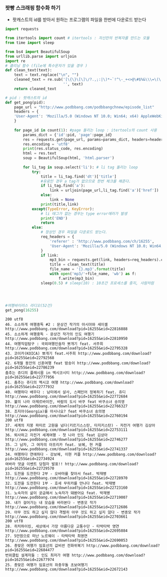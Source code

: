 
### 팟빵 스크래핑 함수화 하기
* 팟캐스트의 id를 받아서 원하는 프로그램의 파일을 한번에 다운로드 받는다


```python
import requests

from itertools import count # itertools : 자신만의 반복자를 만드는 모듈
from time import sleep

from bs4 import BeautifulSoup
from urllib.parse import urljoin
import re
# 클리닝 함수 (file에 특수문자가 있을 경우 )
def clean_text(text):
    text = text.replace("\n", "")
    cleaned_text = re.sub('[\{\}\[\]\/?.,;:|\)*~`!^\-_+<>@\#$%&\\\=\(\'\"]',
                          '', text)
    return cleaned_text

# pid : 팟캐스트의 id
def get_pong(pid):
    page_url = "http://www.podbbang.com/podbbangchnew/episode_list"
    headers = {
    'User-Agent': 'Mozilla/5.0 (Windows NT 10.0; Win64; x64) AppleWebKit/537.36 (KHTML, like Gecko) Chrome/65.0.3325.181 Safari/537.36',
    }
    
    for page_id in count(1): #page 돌리는 loop : itertools의 count 사용
        params_dict = {'id':pid, 'page':page_id}
        res = requests.get(page_url, params=params_dict, headers=headers)
        res.encoding = 'utf8'
        print(res.status_code, res.encoding)
        html = res.text
        soup = BeautifulSoup(html, 'html.parser')
        
        for li_tag in soup.select('li'): # li tag 돌리는 loop
            try:
                title = li_tag.find('dt')['title']
                #유료인 경우 a tag가 없으므로 한번 체크를 해준다.
                if li_tag.find('a'):
                    link = urljoin(page_url,li_tag.find('a')['href'])
                else:
                    link = None
                print(title,link)
            except(TypeError, KeyError):
                # li 태그가 없는 경우는 type error에러가 발생
                print('END')
                return
            else:
                # 정상인 경우 파일을 다운로드 받는다.
                req_headers = {
                    'referer' : 'http://www.podbbang.com/ch/16255',
                    'User-Agent': 'Mozilla/5.0 (Windows NT 10.0; Win64; x64) AppleWebKit/537.36 (KHTML, like Gecko) Chrome/65.0.3325.181 Safari/537.36',  
                }
                if link:
                    mp3_bin = requests.get(link, headers=req_headers).content # 다운로드
                    title = clean_text(title)
                    file_name = '{}.mp3'.format(title)
                    with open('mp3/'+file_name, 'wb') as f:
                        f.write(mp3_bin)
                sleep(0.5) # sleep(10) : 10초간 프로세스를 중지, 사람처럼
        
        



```


```python
#여행바이러스 라디오(52건)
get_pong(16255)
```

    200 utf8
    46. 소소하게 여행중독 #2 : 문상건 작가의 아시아와 세이셸 http://www.podbbang.com/download?pid=16255&eid=22816888
    45. 소소하게 여행중독 - 문상건 작가의 인도 여행기 http://www.podbbang.com/download?pid=16255&eid=22810950
    44. 여행직업탐구 : 국외여행인솔자 뽀개기 feat. 서주희 http://www.podbbang.com/download?pid=16255&eid=22795328
    43. 코이카(KOICA) 뽀개기 feat.서주희 http://www.podbbang.com/download?pid=16255&eid=22792568
    42. 6개월 동안의 신혼여행 feat 밤송이 http://www.podbbang.com/download?pid=16255&eid=22786239
    춤추는 쥬디의 플래시몹 in 멕시코시티 http://www.podbbang.com/download?pid=16255&eid=22777956
    41. 춤추는 쥬디의 멕시코 여행 http://www.podbbang.com/download?pid=16255&eid=22777932
    40. 여행하다 배우다 : 남미에서 살사, 스페인어 정복하기 feat. 쥬디 http://www.podbbang.com/download?pid=16255&eid=22772684
    39. 불의 나라 아제르바이잔, 바람의 도시 바쿠 feat 바쿠소녀 송의영 http://www.podbbang.com/download?pid=16255&eid=22766327
    38. 조지아(Georgia)를 아시나요? feat 바쿠소녀 송의영 http://www.podbbang.com/download?pid=16255&eid=22760194
    200 utf8
    37. 세계의 지붕 파미르 고원을 넘다(키르기스스탄, 타지키스탄) - 자전거 여행가 김상아 http://www.podbbang.com/download?pid=16255&eid=22753111
    36. 퇴사하고 자전거 세계여행 - 첫 나라 인도 feat 김상아 http://www.podbbang.com/download?pid=16255&eid=22746277
    35. 그 남자, 그 여자의 아프리카 feat. 보혜, 현 커플 http://www.podbbang.com/download?pid=16255&eid=22741337
    34. 여행하다 연애하다 - 강보혜, 이현 커플 http://www.podbbang.com/download?pid=16255&eid=22734924
    여바라 댓글 이벤트 당첨자 발표!! http://www.podbbang.com/download?pid=16255&eid=22729570
    33. 도전을 도전한다 2부 - 오바마를 찾아서 feat. 박재병 http://www.podbbang.com/download?pid=16255&eid=22728970
    32. 도전을 도전한다 1부 - 호세 무히카를 만나다 feat. 박재병 http://www.podbbang.com/download?pid=16255&eid=22723160
    31. 노숙자의 삶이 궁금해서 노숙자가 돼봤어요 feat. 박재병 http://www.podbbang.com/download?pid=16255&eid=22719007
    30. 내가 걸어가는 내 모습을 바라본다 - 변종모 작가 http://www.podbbang.com/download?pid=16255&eid=22712686
    29. 아무 것도 하고 싶지 않다 격렬히 아무 것도 하고 싶지 않다 - 변종모 작가 http://www.podbbang.com/download?pid=16255&eid=22703661
    200 utf8
    28. 히치하이킹, 세상에서 가장 아름다운 교통수단 - 타박타박 영연 http://www.podbbang.com/download?pid=16255&eid=22695884
    27. 5만원으로 떠난 노르웨이 - 타박타박 최영연 http://www.podbbang.com/download?pid=16255&eid=22690053
    26. 총맞은 여행가 임효선의 값비싼 전화위복기 http://www.podbbang.com/download?pid=16255&eid=22684477
    번외클립 설계자들 : 인도 최저가 여행 http://www.podbbang.com/download?pid=16255&eid=22677974
    25. 총맞은 여행가 임효선의 좌충우돌 초보여행기 http://www.podbbang.com/download?pid=16255&eid=22672143
    
